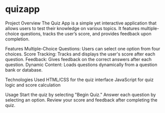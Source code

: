 # quizapp
Project Overview
The Quiz App is a simple yet interactive application that allows users to test their knowledge on various topics. It features multiple-choice questions, tracks the user’s score, and provides feedback upon completion.

Features
Multiple-Choice Questions: Users can select one option from four choices.
Score Tracking: Tracks and displays the user's score after each question.
Feedback: Gives feedback on the correct answers after each question.
Dynamic Content: Loads questions dynamically from a question bank or database.

Technologies Used
HTML/CSS for the quiz interface
JavaScript for quiz logic and score calculation

Usage
Start the quiz by selecting "Begin Quiz."
Answer each question by selecting an option.
Review your score and feedback after completing the quiz.
